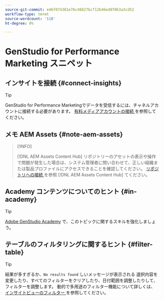 ```yaml
---
source-git-commit: e46f074381e76c48827bcf12b46ed8f063a3cd52
workflow-type: tm+mt
source-wordcount: '118'
ht-degree: 0%

---
```

# GenStudio for Performance Marketing スニペット

## インサイトを接続 {#connect-insights}

>[!TIP]
>
>GenStudio for Performance Marketingでデータを受信するには、チャネルアカウントに接続する必要があります。 [ 有料メディアアカウントの接続 ](/help/user-guide/connectors/connect-channel.md) を参照してください。

## メモ AEM Assets {#note-aem-assets}

>[!INFO]
>
>[!DNL AEM Assets Content Hub] リポジトリーのアセットの表示や操作で問題が発生した場合は、システム管理者に問い合わせて、正しい組織または製品プロファイルにアクセスできることを確認してください。 [ リポジトリへの接続 ](/help/user-guide/content/connect-aem-repo.md) を参照  [!DNL AEM Assets Content Hub]  てください。

## Academy コンテンツについてのヒント {#in-academy}

>[!TIP]
>
>[Adobe GenStudio Academy](https://learningmanager.adobe.com/genstudioacademy) で、このトピックに関するスキルを強化しましょう。

## テーブルのフィルタリングに関するヒント {#filter-table}

>[!TIP]
>
>結果が多すぎるか、`No results found` しいメッセージが表示される 選択内容を変更したり、すべてのフィルターをクリアしたり、日付範囲を調整したりして、フィルターを調整します。 動的で多用途のフィルター機能について詳しくは、[ インサイトビューのフィルター ](/help/user-guide/insights/filter-views.md) を参照してください。
